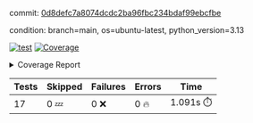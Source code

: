 commit: [0d8defc7a8074dcdc2ba96fbc234bdaf99ebcfbe](https://github.com/rcmdnk/conf-finder/tree/0d8defc7a8074dcdc2ba96fbc234bdaf99ebcfbe)

condition: branch=main, os=ubuntu-latest, python_version=3.13

[![test](https://github.com/rcmdnk/conf-finder/actions/workflows/test.yml/badge.svg)](https://github.com/rcmdnk/conf-finder/actions/runs/18477518764)
<a href="https://github.com/rcmdnk/conf-finder/blob/0d8defc7a8074dcdc2ba96fbc234bdaf99ebcfbe/README.md"><img alt="Coverage" src="https://img.shields.io/badge/Coverage-83%25-green.svg" /></a><details><summary>Coverage Report </summary><table><tr><th>File</th><th>Stmts</th><th>Miss</th><th>Cover</th><th>Missing</th></tr><tbody><tr><td colspan="5"><b>src/conf_finder</b></td></tr><tr><td>&nbsp; &nbsp;<a href="https://github.com/rcmdnk/conf-finder/blob/0d8defc7a8074dcdc2ba96fbc234bdaf99ebcfbe/src/conf_finder/__init__.py">\_\_init\_\_.py</a></td><td>8</td><td>2</td><td>75%</td><td><a href="https://github.com/rcmdnk/conf-finder/blob/0d8defc7a8074dcdc2ba96fbc234bdaf99ebcfbe/src/conf_finder/__init__.py#L11-L12">11&ndash;12</a></td></tr><tr><td>&nbsp; &nbsp;<a href="https://github.com/rcmdnk/conf-finder/blob/0d8defc7a8074dcdc2ba96fbc234bdaf99ebcfbe/src/conf_finder/conf_finder.py">conf_finder.py</a></td><td>167</td><td>28</td><td>83%</td><td><a href="https://github.com/rcmdnk/conf-finder/blob/0d8defc7a8074dcdc2ba96fbc234bdaf99ebcfbe/src/conf_finder/conf_finder.py#L62-L63">62&ndash;63</a>, <a href="https://github.com/rcmdnk/conf-finder/blob/0d8defc7a8074dcdc2ba96fbc234bdaf99ebcfbe/src/conf_finder/conf_finder.py#L86-L90">86&ndash;90</a>, <a href="https://github.com/rcmdnk/conf-finder/blob/0d8defc7a8074dcdc2ba96fbc234bdaf99ebcfbe/src/conf_finder/conf_finder.py#L99-L100">99&ndash;100</a>, <a href="https://github.com/rcmdnk/conf-finder/blob/0d8defc7a8074dcdc2ba96fbc234bdaf99ebcfbe/src/conf_finder/conf_finder.py#L105-L106">105&ndash;106</a>, <a href="https://github.com/rcmdnk/conf-finder/blob/0d8defc7a8074dcdc2ba96fbc234bdaf99ebcfbe/src/conf_finder/conf_finder.py#L150">150</a>, <a href="https://github.com/rcmdnk/conf-finder/blob/0d8defc7a8074dcdc2ba96fbc234bdaf99ebcfbe/src/conf_finder/conf_finder.py#L169-L174">169&ndash;174</a>, <a href="https://github.com/rcmdnk/conf-finder/blob/0d8defc7a8074dcdc2ba96fbc234bdaf99ebcfbe/src/conf_finder/conf_finder.py#L195">195</a>, <a href="https://github.com/rcmdnk/conf-finder/blob/0d8defc7a8074dcdc2ba96fbc234bdaf99ebcfbe/src/conf_finder/conf_finder.py#L200">200</a>, <a href="https://github.com/rcmdnk/conf-finder/blob/0d8defc7a8074dcdc2ba96fbc234bdaf99ebcfbe/src/conf_finder/conf_finder.py#L228">228</a>, <a href="https://github.com/rcmdnk/conf-finder/blob/0d8defc7a8074dcdc2ba96fbc234bdaf99ebcfbe/src/conf_finder/conf_finder.py#L246">246</a>, <a href="https://github.com/rcmdnk/conf-finder/blob/0d8defc7a8074dcdc2ba96fbc234bdaf99ebcfbe/src/conf_finder/conf_finder.py#L289-L290">289&ndash;290</a>, <a href="https://github.com/rcmdnk/conf-finder/blob/0d8defc7a8074dcdc2ba96fbc234bdaf99ebcfbe/src/conf_finder/conf_finder.py#L320-L321">320&ndash;321</a>, <a href="https://github.com/rcmdnk/conf-finder/blob/0d8defc7a8074dcdc2ba96fbc234bdaf99ebcfbe/src/conf_finder/conf_finder.py#L325">325</a>, <a href="https://github.com/rcmdnk/conf-finder/blob/0d8defc7a8074dcdc2ba96fbc234bdaf99ebcfbe/src/conf_finder/conf_finder.py#L333">333</a></td></tr><tr><td><b>TOTAL</b></td><td><b>177</b></td><td><b>30</b></td><td><b>83%</b></td><td>&nbsp;</td></tr></tbody></table></details>

| Tests | Skipped | Failures | Errors | Time |
| ----- | ------- | -------- | -------- | ------------------ |
| 17 | 0 :zzz: | 0 :x: | 0 :fire: | 1.091s :stopwatch: |

